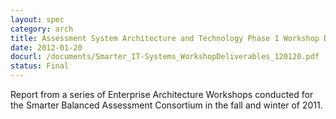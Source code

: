 ```yaml
---
layout: spec
category: arch
title: Assessment System Architecture and Technology Phase 1 Workshop Deliverables
date: 2012-01-20
docurl: /documents/Smarter_IT-Systems_WorkshopDeliverables_120120.pdf
status: Final
---
```

Report from a series of Enterprise Architecture Workshops conducted for the Smarter Balanced Assessment Consortium in the fall and winter of 2011.
